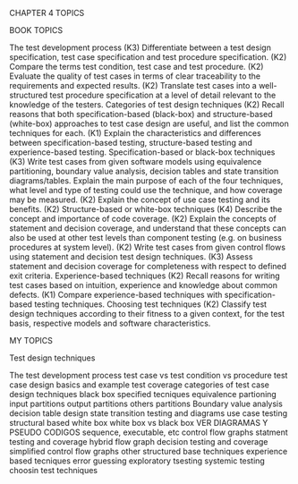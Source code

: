 CHAPTER 4 TOPICS

BOOK TOPICS

The test development process (K3)
	Differentiate between a test design specification, test case specification and
test procedure specification. (K2)
	Compare the terms test condition, test case and test procedure. (K2)
	Evaluate the quality of test cases in terms of clear traceability to the
requirements and expected results. (K2)
	Translate test cases into a well-structured test procedure specification at a
level of detail relevant to the knowledge of the testers.
Categories of test design techniques (K2)
	Recall reasons that both specification-based (black-box) and structure-based
(white-box) approaches to test case design are useful, and list the common
techniques for each. (K1)
	Explain the characteristics and differences between specification-based
testing, structure-based testing and experience-based testing.
Specification-based or black-box techniques (K3)
	Write test cases from given software models using equivalence
partitioning, boundary value analysis, decision tables and state
transition diagrams/tables.
	Explain the main purpose of each of the four techniques, what level and
type of testing could use the technique, and how coverage may be
measured. (K2)
	Explain the concept of use case testing and its benefits. (K2)
Structure-based or white-box techniques (K4)
	Describe the concept and importance of code coverage. (K2)
	Explain the concepts of statement and decision coverage, and understand
that these concepts can also be used at other test levels than component
testing (e.g. on business procedures at system level). (K2)
	Write test cases from given control flows using statement and decision test
design techniques. (K3)
	Assess statement and decision coverage for completeness with respect to
defined exit criteria.
Experience-based techniques (K2)
	Recall reasons for writing test cases based on intuition, experience and
knowledge about common defects. (K1)
	Compare experience-based techniques with specification-based testing
techniques.
Choosing test techniques (K2)
	Classify test design techniques according to their fitness to a given
context, for the test basis, respective models and software
characteristics.

MY TOPICS

Test design techniques

The test development process
test case vs test condition vs procedure
test case design basics and example
test coverage
categories of test case design techniques
black box specified tecniques
equivalence partioning
	input partitions
	output partitions
	others partitions
Boundary value analysis
decision table design
state transition testing and diagrams
use case testing
structural based white box
white box vs black box
VER DIAGRAMAS Y PSEUDO CODIGOS
sequence, executable, etc
control flow graphs
statment testing and coverage
hybrid flow graph
decision testing and coverage
simplified control flow graphs
other structured base techniques
experience based tecniques
	error guessing
	exploratory tsesting
	systemic testing
choosin test techniques


